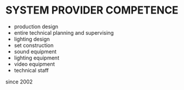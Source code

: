# SYSTEM PROVIDER COMPETENCE

+ production design
+ entire technical planning and supervising
+ lighting design
+ set construction
+ sound equipment
+ lighting equipment
+ video equipment
+ technical staff

since 2002